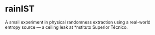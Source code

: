 # rainIST
A small experiment in physical randomness extraction using a real-world entropy source — a ceiling leak at *nstituto Superior Técnico.
